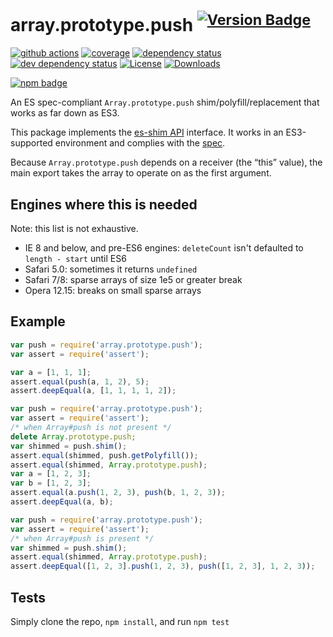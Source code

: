 # array.prototype.push <sup>[![Version Badge][npm-version-svg]][package-url]</sup>

[![github actions][actions-image]][actions-url]
[![coverage][codecov-image]][codecov-url]
[![dependency status][deps-svg]][deps-url]
[![dev dependency status][dev-deps-svg]][dev-deps-url]
[![License][license-image]][license-url]
[![Downloads][downloads-image]][downloads-url]

[![npm badge][npm-badge-png]][package-url]

An ES spec-compliant `Array.prototype.push` shim/polyfill/replacement that works as far down as ES3.

This package implements the [es-shim API](https://github.com/es-shims/api) interface. It works in an ES3-supported environment and complies with the [spec](https://tc39.es/ecma262/#sec-array.prototype.push).

Because `Array.prototype.push` depends on a receiver (the “this” value), the main export takes the array to operate on as the first argument.

## Engines where this is needed

Note: this list is not exhaustive.

  - IE 8 and below, and pre-ES6 engines: `deleteCount` isn't defaulted to `length - start` until ES6
  - Safari 5.0: sometimes it returns `undefined`
  - Safari 7/8: sparse arrays of size 1e5 or greater break
  - Opera 12.15: breaks on small sparse arrays

## Example

```js
var push = require('array.prototype.push');
var assert = require('assert');

var a = [1, 1, 1];
assert.equal(push(a, 1, 2), 5);
assert.deepEqual(a, [1, 1, 1, 1, 2]);
```

```js
var push = require('array.prototype.push');
var assert = require('assert');
/* when Array#push is not present */
delete Array.prototype.push;
var shimmed = push.shim();
assert.equal(shimmed, push.getPolyfill());
assert.equal(shimmed, Array.prototype.push);
var a = [1, 2, 3];
var b = [1, 2, 3];
assert.equal(a.push(1, 2, 3), push(b, 1, 2, 3));
assert.deepEqual(a, b);
```

```js
var push = require('array.prototype.push');
var assert = require('assert');
/* when Array#push is present */
var shimmed = push.shim();
assert.equal(shimmed, Array.prototype.push);
assert.deepEqual([1, 2, 3].push(1, 2, 3), push([1, 2, 3], 1, 2, 3));
```

## Tests
Simply clone the repo, `npm install`, and run `npm test`

[package-url]: https://npmjs.org/package/array.prototype.push
[npm-version-svg]: https://versionbadg.es/es-shims/Array.prototype.push.svg
[deps-svg]: https://david-dm.org/es-shims/Array.prototype.push.svg
[deps-url]: https://david-dm.org/es-shims/Array.prototype.push
[dev-deps-svg]: https://david-dm.org/es-shims/Array.prototype.push/dev-status.svg
[dev-deps-url]: https://david-dm.org/es-shims/Array.prototype.push#info=devDependencies
[npm-badge-png]: https://nodei.co/npm/array.prototype.push.png?downloads=true&stars=true
[license-image]: https://img.shields.io/npm/l/array.prototype.push.svg
[license-url]: LICENSE
[downloads-image]: https://img.shields.io/npm/dm/array.prototype.push.svg
[downloads-url]: https://npm-stat.com/charts.html?package=array.prototype.push
[codecov-image]: https://codecov.io/gh/es-shims/Array.prototype.push/branch/main/graphs/badge.svg
[codecov-url]: https://app.codecov.io/gh/es-shims/Array.prototype.push/
[actions-image]: https://img.shields.io/endpoint?url=https://github-actions-badge-u3jn4tfpocch.runkit.sh/es-shims/Array.prototype.push
[actions-url]: https://github.com/es-shims/Array.prototype.push/actions

